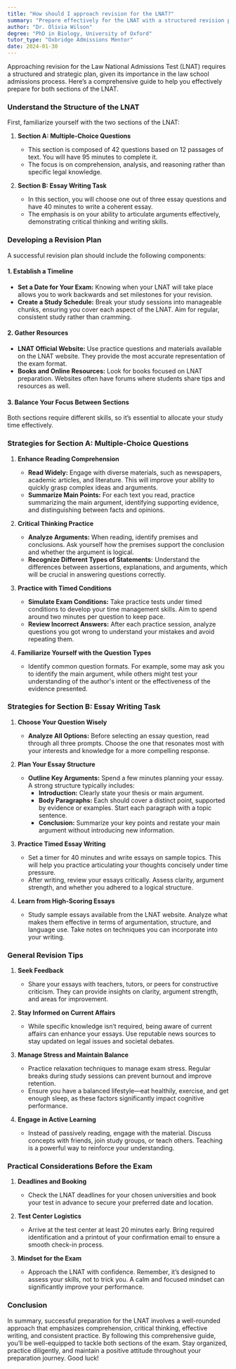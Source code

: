 ```yaml
---
title: "How should I approach revision for the LNAT?"
summary: "Prepare effectively for the LNAT with a structured revision plan focusing on comprehension, analysis, and reasoning for both test sections."
author: "Dr. Olivia Wilson"
degree: "PhD in Biology, University of Oxford"
tutor_type: "Oxbridge Admissions Mentor"
date: 2024-01-30
---
```


Approaching revision for the Law National Admissions Test (LNAT) requires a structured and strategic plan, given its importance in the law school admissions process. Here’s a comprehensive guide to help you effectively prepare for both sections of the LNAT.

### Understand the Structure of the LNAT

First, familiarize yourself with the two sections of the LNAT:

1. **Section A: Multiple-Choice Questions**
   - This section is composed of 42 questions based on 12 passages of text. You will have 95 minutes to complete it.
   - The focus is on comprehension, analysis, and reasoning rather than specific legal knowledge.

2. **Section B: Essay Writing Task**
   - In this section, you will choose one out of three essay questions and have 40 minutes to write a coherent essay.
   - The emphasis is on your ability to articulate arguments effectively, demonstrating critical thinking and writing skills.

### Developing a Revision Plan

A successful revision plan should include the following components:

#### 1. Establish a Timeline

- **Set a Date for Your Exam:** Knowing when your LNAT will take place allows you to work backwards and set milestones for your revision.
- **Create a Study Schedule:** Break your study sessions into manageable chunks, ensuring you cover each aspect of the LNAT. Aim for regular, consistent study rather than cramming.

#### 2. Gather Resources

- **LNAT Official Website:** Use practice questions and materials available on the LNAT website. They provide the most accurate representation of the exam format.
- **Books and Online Resources:** Look for books focused on LNAT preparation. Websites often have forums where students share tips and resources as well.
  
#### 3. Balance Your Focus Between Sections

Both sections require different skills, so it’s essential to allocate your study time effectively.

### Strategies for Section A: Multiple-Choice Questions

1. **Enhance Reading Comprehension**

   - **Read Widely:** Engage with diverse materials, such as newspapers, academic articles, and literature. This will improve your ability to quickly grasp complex ideas and arguments.
   - **Summarize Main Points:** For each text you read, practice summarizing the main argument, identifying supporting evidence, and distinguishing between facts and opinions.

2. **Critical Thinking Practice**

   - **Analyze Arguments:** When reading, identify premises and conclusions. Ask yourself how the premises support the conclusion and whether the argument is logical.
   - **Recognize Different Types of Statements:** Understand the differences between assertions, explanations, and arguments, which will be crucial in answering questions correctly.

3. **Practice with Timed Conditions**

   - **Simulate Exam Conditions:** Take practice tests under timed conditions to develop your time management skills. Aim to spend around two minutes per question to keep pace.
   - **Review Incorrect Answers:** After each practice session, analyze questions you got wrong to understand your mistakes and avoid repeating them.

4. **Familiarize Yourself with the Question Types**

   - Identify common question formats. For example, some may ask you to identify the main argument, while others might test your understanding of the author's intent or the effectiveness of the evidence presented.

### Strategies for Section B: Essay Writing Task

1. **Choose Your Question Wisely**

   - **Analyze All Options:** Before selecting an essay question, read through all three prompts. Choose the one that resonates most with your interests and knowledge for a more compelling response.

2. **Plan Your Essay Structure**

   - **Outline Key Arguments:** Spend a few minutes planning your essay. A strong structure typically includes:
     - **Introduction:** Clearly state your thesis or main argument.
     - **Body Paragraphs:** Each should cover a distinct point, supported by evidence or examples. Start each paragraph with a topic sentence.
     - **Conclusion:** Summarize your key points and restate your main argument without introducing new information.

3. **Practice Timed Essay Writing**

   - Set a timer for 40 minutes and write essays on sample topics. This will help you practice articulating your thoughts concisely under time pressure.
   - After writing, review your essays critically. Assess clarity, argument strength, and whether you adhered to a logical structure.

4. **Learn from High-Scoring Essays**

   - Study sample essays available from the LNAT website. Analyze what makes them effective in terms of argumentation, structure, and language use. Take notes on techniques you can incorporate into your writing.

### General Revision Tips

1. **Seek Feedback**

   - Share your essays with teachers, tutors, or peers for constructive criticism. They can provide insights on clarity, argument strength, and areas for improvement.

2. **Stay Informed on Current Affairs**

   - While specific knowledge isn’t required, being aware of current affairs can enhance your essays. Use reputable news sources to stay updated on legal issues and societal debates.

3. **Manage Stress and Maintain Balance**

   - Practice relaxation techniques to manage exam stress. Regular breaks during study sessions can prevent burnout and improve retention.
   - Ensure you have a balanced lifestyle—eat healthily, exercise, and get enough sleep, as these factors significantly impact cognitive performance.

4. **Engage in Active Learning**

   - Instead of passively reading, engage with the material. Discuss concepts with friends, join study groups, or teach others. Teaching is a powerful way to reinforce your understanding.

### Practical Considerations Before the Exam

1. **Deadlines and Booking**

   - Check the LNAT deadlines for your chosen universities and book your test in advance to secure your preferred date and location.

2. **Test Center Logistics**

   - Arrive at the test center at least 20 minutes early. Bring required identification and a printout of your confirmation email to ensure a smooth check-in process.

3. **Mindset for the Exam**

   - Approach the LNAT with confidence. Remember, it’s designed to assess your skills, not to trick you. A calm and focused mindset can significantly improve your performance.

### Conclusion

In summary, successful preparation for the LNAT involves a well-rounded approach that emphasizes comprehension, critical thinking, effective writing, and consistent practice. By following this comprehensive guide, you’ll be well-equipped to tackle both sections of the exam. Stay organized, practice diligently, and maintain a positive attitude throughout your preparation journey. Good luck!
    